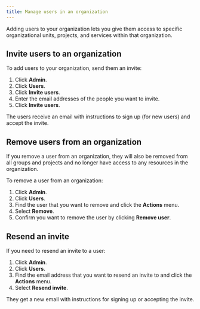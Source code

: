 ```yaml
---
title: Manage users in an organization
---
```


Adding users to your organization lets you give them access to specific
organizational units, projects, and services within that organization.

## Invite users to an organization

To add users to your organization, send them an invite:

1.  Click **Admin**.
2.  Click **Users**.
3.  Click **Invite users**.
4.  Enter the email addresses of the people you want to invite.
5.  Click **Invite users**.

The users receive an email with instructions to sign up (for new users)
and accept the invite.

## Remove users from an organization

If you remove a user from an organization, they will also be removed
from all groups and projects and no longer have access to any resources
in the organization.

To remove a user from an organization:

1.  Click **Admin**.
2.  Click **Users**.
3.  Find the user that you want to remove and click the **Actions**
    menu.
4.  Select **Remove**.
5.  Confirm you want to remove the user by clicking **Remove user**.

## Resend an invite

If you need to resend an invite to a user:

1.  Click **Admin**.
2.  Click **Users**.
3.  Find the email address that you want to resend an invite to and
    click the **Actions** menu.
4.  Select **Resend invite**.

They get a new email with instructions for signing up or accepting the
invite.
